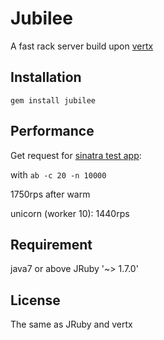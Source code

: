 Jubilee
=========

A fast rack server build upon [vertx](http://vertx.io)

Installation
-----------

```gem install jubilee```

Performance
-----------

Get request for [sinatra test app](https://github.com/isaiah/jubilee/tree/master/test/sinatra_app):

with ```ab -c 20 -n 10000```

1750rps after warm

unicorn (worker 10): 1440rps

Requirement
-----------

java7 or above
JRuby '~> 1.7.0'

License
--------

The same as JRuby and vertx

